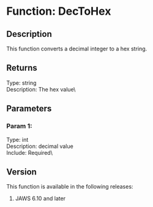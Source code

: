 # Function: DecToHex

## Description

This function converts a decimal integer to a hex string.

## Returns

Type: string\
Description: The hex value\

## Parameters

### Param 1:

Type: int\
Description: decimal value\
Include: Required\

## Version

This function is available in the following releases:

1.  JAWS 6.10 and later
